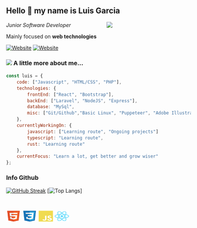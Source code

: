 <h2>Hello 👋 my name is Luis Garcia</h2>
<img align='right' src="https://media.giphy.com/media/juua9i2c2fA0AIp2iq/giphy.gif" width="230">
<p><em>Junior Software Developer</em></p>
<p>Mainly focused on <strong>web technologies</strong></p>

[![Website](https://img.shields.io/website?up_message=luichgar&up_color=green&url=https%3A%2F%2Fwww.linkedin.com%2F&style=flat-sqare&logo=Linkedin&logoColor=green&label=Linkedin)](https://www.linkedin.com/) [![Website](https://img.shields.io/website?up_message=placeholder&up_color=green&url=https%3A%2F%2Fexample.com%2F&style=flat-square&logo=Google-Chrome&logoColor=green)](https://example.com/)

### <img src="https://media.giphy.com/media/v1.Y2lkPTc5MGI3NjExdnI5ajM2a3diNnRzdThycmtsbm9qODdkbDB5N3c5OWdoaWtvem1rdiZlcD12MV9pbnRlcm5hbF9naWZfYnlfaWQmY3Q9cw/Ul4u1oVoVB9Z6wBQCO/giphy.gif" width="50"> A little more about me...  

```javascript
const luis = {
    code: ["Javascript", "HTML/CSS", "PHP"],
    technologies: {
        frontEnd: ["React", "Bootstrap"],
        backEnd: ["Laravel", "NodeJS", "Express"],
        database: "MySql",
        misc: ["Git/Github","Basic Linux", "Puppeteer", "Adobe Illustrator"]
    },
    currentlyWorkingOn: {
        javascript: ["Learning route", "Ongoing projects"]
        typescript: "Learning route",
        rust: "Learning route"
    },
    currentFocus: "Learn a lot, get better and grow wiser"
};
```

### Info Github

[![GitHub Streak](https://streak-stats.demolab.com?user=luichgar&theme=tokyonight-duo&border_radius=0&mode=weekly)](https://git.io/streak-stats)
[![Top Langs](https://github-readme-stats.vercel.app/api/top-langs/?username=luichgar&layout=compact)]


##

<div style="display: inline_block"><br>

  <img align="center" alt="Rafa-HTML" height="30" width="40" src="https://raw.githubusercontent.com/devicons/devicon/master/icons/html5/html5-original.svg">
  <img align="center" alt="Rafa-CSS" height="30" width="40" src="https://raw.githubusercontent.com/devicons/devicon/master/icons/css3/css3-original.svg">
  <img align="center" alt="Rafa-Js" height="30" width="40" src="https://raw.githubusercontent.com/devicons/devicon/master/icons/javascript/javascript-plain.svg">
  <img align="center" alt="Rafa-React" height="30" width="40" src="https://raw.githubusercontent.com/devicons/devicon/master/icons/react/react-original.svg">
   
</div>

